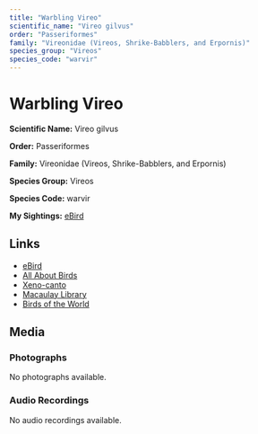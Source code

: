 ```yaml
---
title: "Warbling Vireo"
scientific_name: "Vireo gilvus"
order: "Passeriformes"
family: "Vireonidae (Vireos, Shrike-Babblers, and Erpornis)"
species_group: "Vireos"
species_code: "warvir"
---
```


# Warbling Vireo

**Scientific Name:** Vireo gilvus

**Order:** Passeriformes

**Family:** Vireonidae (Vireos, Shrike-Babblers, and Erpornis)

**Species Group:** Vireos

**Species Code:** warvir

**My Sightings:** [eBird](https://ebird.org/lifelist?r=world&time=life&spp=warvir)

## Links
* [eBird](https://ebird.org/species/warvir) 
* [All About Birds](https://www.allaboutbirds.org/guide/warvir) 
* [Xeno-canto](https://www.xeno-canto.org/species/warvir) 
* [Macaulay Library](https://search.macaulaylibrary.org/catalog?taxonCode=warvir&sort=rating_rank_desc)
* [Birds of the World](https://birdsoftheworld.org/bow/species/warvir)

## Media
### Photographs
No photographs available.

### Audio Recordings
No audio recordings available.
